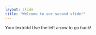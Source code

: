 ```yaml
---
layout: slide
title: "Welcome to our second slide!"
---
```

Your textddd
Use the left arrow to go back!
